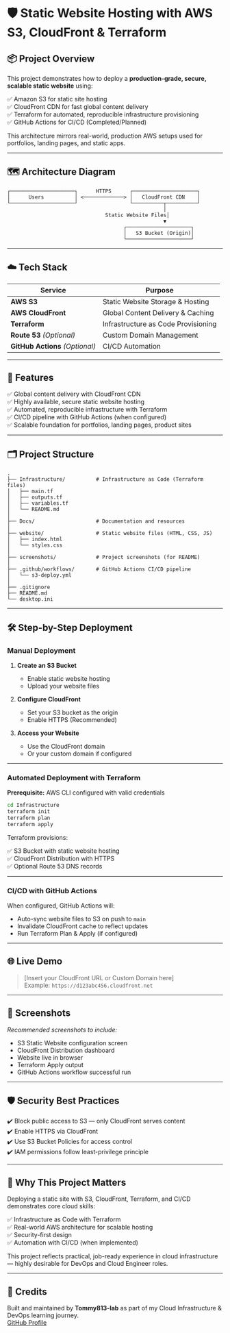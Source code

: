# 🛡️ Static Website Hosting with AWS S3, CloudFront & Terraform

## 📦 Project Overview

This project demonstrates how to deploy a **production-grade, secure, scalable static website** using:

✅ Amazon S3 for static site hosting  
✅ CloudFront CDN for fast global content delivery  
✅ Terraform for automated, reproducible infrastructure provisioning  
✅ GitHub Actions for CI/CD (Completed/Planned)  

This architecture mirrors real-world, production AWS setups used for portfolios, landing pages, and static apps.

---

## 🗺️ Architecture Diagram

```
┌─────────────────────┐      HTTPS      ┌─────────────────────┐
│      Users          │ <─────────────> │   CloudFront CDN    │
└─────────────────────┘                 └──────────┬──────────┘
                                                   │
                                Static Website Files│
                                                   ▼
                                      ┌─────────────────────┐
                                      │   S3 Bucket (Origin)│
                                      └─────────────────────┘
```

---

## ☁️ Tech Stack

| Service           | Purpose                            |
|-------------------|------------------------------------|
| **AWS S3**        | Static Website Storage & Hosting   |
| **AWS CloudFront**| Global Content Delivery & Caching  |
| **Terraform**     | Infrastructure as Code Provisioning|
| **Route 53** *(Optional)* | Custom Domain Management   |
| **GitHub Actions** *(Optional)* | CI/CD Automation     |

---

## 🚀 Features

✅ Global content delivery with CloudFront CDN  
✅ Highly available, secure static website hosting  
✅ Automated, reproducible infrastructure with Terraform  
✅ CI/CD pipeline with GitHub Actions (when configured)  
✅ Scalable foundation for portfolios, landing pages, product sites  

---

## 🗂️ Project Structure

```
.
├── Infrastructure/          # Infrastructure as Code (Terraform files)
│   ├── main.tf
│   ├── outputs.tf
│   ├── variables.tf
│   └── README.md
│
├── Docs/                    # Documentation and resources
│
├── website/                 # Static website files (HTML, CSS, JS)
│   ├── index.html
│   └── styles.css
│
├── screenshots/             # Project screenshots (for README)
│
├── .github/workflows/       # GitHub Actions CI/CD pipeline
│   └── s3-deploy.yml
│
├── .gitignore
├── README.md
└── desktop.ini
```

---

## 🛠️ Step-by-Step Deployment

### Manual Deployment

1. **Create an S3 Bucket**  
   - Enable static website hosting  
   - Upload your website files  

2. **Configure CloudFront**  
   - Set your S3 bucket as the origin  
   - Enable HTTPS (Recommended)  

3. **Access your Website**  
   - Use the CloudFront domain  
   - Or your custom domain if configured  

---

### Automated Deployment with Terraform

**Prerequisite:** AWS CLI configured with valid credentials  

```bash
cd Infrastructure
terraform init
terraform plan
terraform apply
```

Terraform provisions:

✅ S3 Bucket with static website hosting  
✅ CloudFront Distribution with HTTPS  
✅ Optional Route 53 DNS records  

---

### CI/CD with GitHub Actions

When configured, GitHub Actions will:

- Auto-sync website files to S3 on push to `main`  
- Invalidate CloudFront cache to reflect updates  
- Run Terraform Plan & Apply (if configured)  

---

## 🌐 Live Demo

> [Insert your CloudFront URL or Custom Domain here]  
> Example: `https://d123abc456.cloudfront.net`  

---

## 📸 Screenshots

*Recommended screenshots to include:*  

- S3 Static Website configuration screen  
- CloudFront Distribution dashboard  
- Website live in browser  
- Terraform Apply output  
- GitHub Actions workflow successful run  

---

## 🛡️ Security Best Practices

✔️ Block public access to S3 — only CloudFront serves content  
✔️ Enable HTTPS via CloudFront  
✔️ Use S3 Bucket Policies for access control  
✔️ IAM permissions follow least-privilege principle  

---

## 🎯 Why This Project Matters

Deploying a static site with S3, CloudFront, Terraform, and CI/CD demonstrates core cloud skills:

✅ Infrastructure as Code with Terraform  
✅ Real-world AWS architecture for scalable hosting  
✅ Security-first design  
✅ Automation with CI/CD (when implemented)  

This project reflects practical, job-ready experience in cloud infrastructure — highly desirable for DevOps and Cloud Engineer roles.

---

## 🙌 Credits

Built and maintained by **Tommy813-lab** as part of my Cloud Infrastructure & DevOps learning journey.  
[GitHub Profile](https://github.com/Tommy813-lab)  
